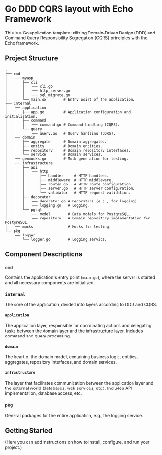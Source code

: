 
# Go DDD CQRS layout with Echo Framework

This is a Go application template utilizing Domain-Driven Design (DDD) and Command Query Responsibility Segregation (CQRS) principles with the Echo framework.

## Project Structure

```
.
├── cmd
│   └── myapp
│       ├── cli
│       │   ├── cli.go
│       │   ├── http_server.go
│       │   └── sql_migrate.go
│       └── main.go        # Entry point of the application.         
├── internal
│   ├── application
│   │   ├── app.go         # Application configuration and initialization.
│   │   ├── command
│   │   │   └── command.go # Command handling (CQRS).
│   │   └── query
│   │       └── query.go   # Query handling (CQRS).
│   ├── domain
│   │   ├── aggregate      # Domain aggregates.
│   │   ├── entity         # Domain entities.
│   │   ├── repository     # Domain repository interfaces.
│   │   └── service        # Domain services.
│   ├── genmocks.go        # Mock generation for testing.
│   ├── infrastructure
│   │   ├── api
│   │   │   └── http
│   │   │       ├── handler     # HTTP handlers.
│   │   │       ├── middleware  # HTTP middleware.
│   │   │       ├── routes.go   # HTTP route configuration.
│   │   │       ├── server.go   # HTTP server configuration.
│   │   │       └── validator   # HTTP request validation.
│   │   ├── decorator
│   │   │   ├── decorator.go # Decorators (e.g., for logging).
│   │   │   └── logging.go   # Logging.
│   │   └── pgsql
│   │       ├── model        # Data models for PostgreSQL.
│   │       └── repository   # Domain repository implementation for PostgreSQL.
│   └── mocks                # Mocks for testing.
└── pkg
    └── logger
        └── logger.go        # Logging service.
```

## Component Descriptions

### `cmd`
Contains the application's entry point (`main.go`), where the server is started and all necessary components are initialized.

### `internal`
The core of the application, divided into layers according to DDD and CQRS.

#### `application`
The application layer, responsible for coordinating actions and delegating tasks between the domain layer and the infrastructure layer. Includes command and query processing.

#### `domain`
The heart of the domain model, containing business logic, entities, aggregates, repository interfaces, and domain services.

#### `infrastructure`
The layer that facilitates communication between the application layer and the external world (databases, web services, etc.). Includes API implementation, database access, etc.

### `pkg`
General packages for the entire application, e.g., the logging service.

## Getting Started

(Here you can add instructions on how to install, configure, and run your project.)

